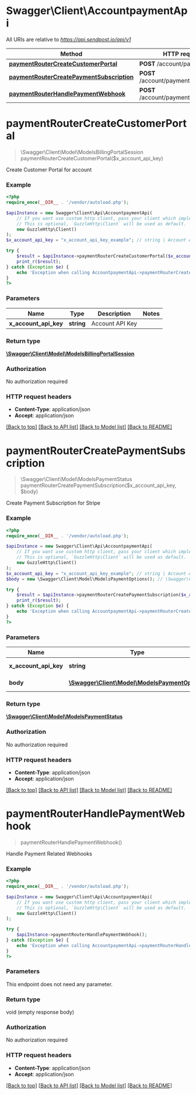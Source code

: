 # Swagger\Client\AccountpaymentApi

All URIs are relative to *https://api.sendpost.io/api/v1*

Method | HTTP request | Description
------------- | ------------- | -------------
[**paymentRouterCreateCustomerPortal**](AccountpaymentApi.md#paymentRouterCreateCustomerPortal) | **POST** /account/payment/portal | 
[**paymentRouterCreatePaymentSubscription**](AccountpaymentApi.md#paymentRouterCreatePaymentSubscription) | **POST** /account/payment/subscription | 
[**paymentRouterHandlePaymentWebhook**](AccountpaymentApi.md#paymentRouterHandlePaymentWebhook) | **POST** /account/payment/webhook | 


# **paymentRouterCreateCustomerPortal**
> \Swagger\Client\Model\ModelsBillingPortalSession paymentRouterCreateCustomerPortal($x_account_api_key)



Create Customer Portal for account

### Example
```php
<?php
require_once(__DIR__ . '/vendor/autoload.php');

$apiInstance = new Swagger\Client\Api\AccountpaymentApi(
    // If you want use custom http client, pass your client which implements `GuzzleHttp\ClientInterface`.
    // This is optional, `GuzzleHttp\Client` will be used as default.
    new GuzzleHttp\Client()
);
$x_account_api_key = "x_account_api_key_example"; // string | Account API Key

try {
    $result = $apiInstance->paymentRouterCreateCustomerPortal($x_account_api_key);
    print_r($result);
} catch (Exception $e) {
    echo 'Exception when calling AccountpaymentApi->paymentRouterCreateCustomerPortal: ', $e->getMessage(), PHP_EOL;
}
?>
```

### Parameters

Name | Type | Description  | Notes
------------- | ------------- | ------------- | -------------
 **x_account_api_key** | **string**| Account API Key |

### Return type

[**\Swagger\Client\Model\ModelsBillingPortalSession**](../Model/ModelsBillingPortalSession.md)

### Authorization

No authorization required

### HTTP request headers

 - **Content-Type**: application/json
 - **Accept**: application/json

[[Back to top]](#) [[Back to API list]](../../README.md#documentation-for-api-endpoints) [[Back to Model list]](../../README.md#documentation-for-models) [[Back to README]](../../README.md)

# **paymentRouterCreatePaymentSubscription**
> \Swagger\Client\Model\ModelsPaymentStatus paymentRouterCreatePaymentSubscription($x_account_api_key, $body)



Create Payment Subscription for Stripe

### Example
```php
<?php
require_once(__DIR__ . '/vendor/autoload.php');

$apiInstance = new Swagger\Client\Api\AccountpaymentApi(
    // If you want use custom http client, pass your client which implements `GuzzleHttp\ClientInterface`.
    // This is optional, `GuzzleHttp\Client` will be used as default.
    new GuzzleHttp\Client()
);
$x_account_api_key = "x_account_api_key_example"; // string | Account API Key
$body = new \Swagger\Client\Model\ModelsPaymentOptions(); // \Swagger\Client\Model\ModelsPaymentOptions | PaymentOptions content

try {
    $result = $apiInstance->paymentRouterCreatePaymentSubscription($x_account_api_key, $body);
    print_r($result);
} catch (Exception $e) {
    echo 'Exception when calling AccountpaymentApi->paymentRouterCreatePaymentSubscription: ', $e->getMessage(), PHP_EOL;
}
?>
```

### Parameters

Name | Type | Description  | Notes
------------- | ------------- | ------------- | -------------
 **x_account_api_key** | **string**| Account API Key |
 **body** | [**\Swagger\Client\Model\ModelsPaymentOptions**](../Model/ModelsPaymentOptions.md)| PaymentOptions content |

### Return type

[**\Swagger\Client\Model\ModelsPaymentStatus**](../Model/ModelsPaymentStatus.md)

### Authorization

No authorization required

### HTTP request headers

 - **Content-Type**: application/json
 - **Accept**: application/json

[[Back to top]](#) [[Back to API list]](../../README.md#documentation-for-api-endpoints) [[Back to Model list]](../../README.md#documentation-for-models) [[Back to README]](../../README.md)

# **paymentRouterHandlePaymentWebhook**
> paymentRouterHandlePaymentWebhook()



Handle Payment Related Webhooks

### Example
```php
<?php
require_once(__DIR__ . '/vendor/autoload.php');

$apiInstance = new Swagger\Client\Api\AccountpaymentApi(
    // If you want use custom http client, pass your client which implements `GuzzleHttp\ClientInterface`.
    // This is optional, `GuzzleHttp\Client` will be used as default.
    new GuzzleHttp\Client()
);

try {
    $apiInstance->paymentRouterHandlePaymentWebhook();
} catch (Exception $e) {
    echo 'Exception when calling AccountpaymentApi->paymentRouterHandlePaymentWebhook: ', $e->getMessage(), PHP_EOL;
}
?>
```

### Parameters
This endpoint does not need any parameter.

### Return type

void (empty response body)

### Authorization

No authorization required

### HTTP request headers

 - **Content-Type**: application/json
 - **Accept**: application/json

[[Back to top]](#) [[Back to API list]](../../README.md#documentation-for-api-endpoints) [[Back to Model list]](../../README.md#documentation-for-models) [[Back to README]](../../README.md)

